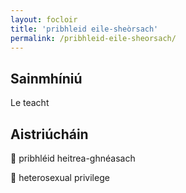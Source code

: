 ```yaml
---
layout: focloir
title: 'pribhleid eile-sheòrsach'
permalink: /pribhleid-eile-sheorsach/
---
```


## Sainmhíniú

Le teacht

## Aistriúcháin

&#x1f3f4;&#xe0067;&#xe0062;&#xe0073;&#xe0063;&#xe0074;&#xe007f; pribhléid heitrea-ghnéasach

&#x1f3f4;&#xe0067;&#xe0062;&#xe0065;&#xe006e;&#xe0067;&#xe007f; heterosexual privilege